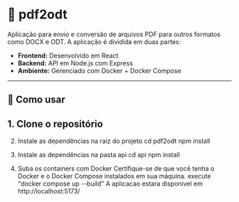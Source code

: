 # 📄 pdf2odt

Aplicação para envio e conversão de arquivos PDF para outros formatos como DOCX e ODT. A aplicação é dividida em duas partes:

- **Frontend:** Desenvolvido em React
- **Backend:** API em Node.js com Express
- **Ambiente:** Gerenciado com Docker + Docker Compose

---

## 🚀 Como usar

## 1. Clone o repositório

2. Instale as dependências na raiz do projeto
cd pdf2odt
npm install

3. Instale as dependências na pasta api
cd api
npm install

4. Suba os containers com Docker
Certifique-se de que você tenha o Docker e o Docker Compose instalados em sua máquina.
execute "docker compose up --build"
A aplicacao estara disponivel em http://localhost:5173/
